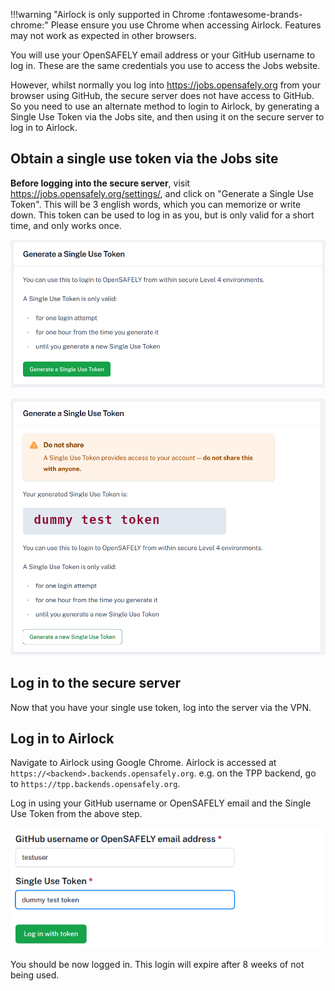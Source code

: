 !!!warning "Airlock is only supported in Chrome :fontawesome-brands-chrome:"
    Please ensure you use Chrome when accessing Airlock. Features
    may not work as expected in other browsers.


You will use your OpenSAFELY email address or your GitHub username to log in. These are
the same credentials you use to access the Jobs website.

However, whilst normally you log into <https://jobs.opensafely.org> from your browser using GitHub,
the secure server does not have access to GitHub. So you need to use an alternate method to login to Airlock, by generating a Single Use Token via the Jobs site, and then using it on the secure
server to log in to Airlock.


## Obtain a single use token via the Jobs site

**Before logging into the secure server**, visit <https://jobs.opensafely.org/settings/>, and click on "Generate a Single Use Token". This will be 3 english words, which you can memorize or write down. This token can be used to log in as you, but is only valid for a short time, and only works once.

![Generate Single Use Token on Jobs site](../screenshots/manual/job-server-token-form.png)

![Single Use Token generated on Jobs site](../screenshots/manual/job-server-token.png)

## Log in to the secure server

Now that you have your single use token, log into the server via the VPN.


## Log in to Airlock

Navigate to Airlock using Google Chrome. Airlock is accessed at `https://<backend>.backends.opensafely.org`.
e.g. on the TPP backend, go to `https://tpp.backends.opensafely.org`.


Log in using your GitHub username or OpenSAFELY email and the Single Use Token from the above step.

![Single Use Token generated on Jobs site](../screenshots/login_form.png)

You should be now logged in. This login will expire after 8 weeks of not being used.
